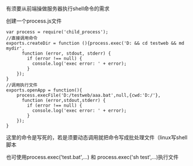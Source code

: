 

有须要从前端操做服务器执行shell命令的需求



创建一个process.js文件

```
var process = require('child_process');
//直接调用命令
exports.createDir = function (){process.exec('D: && cd testweb && md mydir',
	  function (error, stdout, stderr) {
		if (error !== null) {
		  console.log('exec error: ' + error);
		}
	});
}
//调用执行文件
exports.openApp = function(){
	process.execFile('D:/testweb/aaa.bat',null,{cwd:'D:/'},
	  function (error,stdout,stderr) {
		if (error !== null) {
		  console.log('exec error: ' + error);
		}
	});
}
```

这里的命令是写死的，若是须要动态调用就把命令写成批处理文件（linux写shell脚本

也可使用process.exec('test.bat',...) 和 process.exec('sh test',...)执行文件

